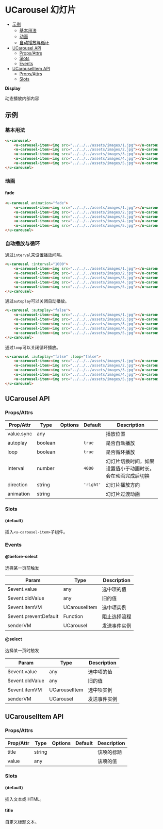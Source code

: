 <!-- 该 README.md 根据 api.yaml 和 docs/*.md 自动生成，为了方便在 GitHub 和 NPM 上查阅。如需修改，请查看源文件 -->

# UCarousel 幻灯片

- [示例](#示例)
    - [基本用法](#基本用法)
    - [动画](#动画)
    - [自动播放与循环](#自动播放与循环)
- [UCarousel API](#ucarousel-api)
    - [Props/Attrs](#propsattrs)
    - [Slots](#slots)
    - [Events](#events)
- [UCarouselItem API](#ucarouselitem-api)
    - [Props/Attrs](#propsattrs-2)
    - [Slots](#slots-2)

**Display**

动态播放内部内容

## 示例
### 基本用法

``` html
<u-carousel>
    <u-carousel-item><img src="../../../assets/images/1.jpg"></u-carousel-item>
    <u-carousel-item><img src="../../../assets/images/2.jpg"></u-carousel-item>
    <u-carousel-item><img src="../../../assets/images/3.jpg"></u-carousel-item>
    <u-carousel-item><img src="../../../assets/images/4.jpg"></u-carousel-item>
    <u-carousel-item><img src="../../../assets/images/5.jpg"></u-carousel-item>
</u-carousel>
```

### 动画
#### fade
``` html
<u-carousel animation="fade">
    <u-carousel-item><img src="../../../assets/images/1.jpg"></u-carousel-item>
    <u-carousel-item><img src="../../../assets/images/2.jpg"></u-carousel-item>
    <u-carousel-item><img src="../../../assets/images/3.jpg"></u-carousel-item>
    <u-carousel-item><img src="../../../assets/images/4.jpg"></u-carousel-item>
    <u-carousel-item><img src="../../../assets/images/5.jpg"></u-carousel-item>
</u-carousel>
```

### 自动播放与循环

通过`interval`来设置播放间隔。

``` html
<u-carousel :interval="1000">
    <u-carousel-item><img src="../../../assets/images/1.jpg"></u-carousel-item>
    <u-carousel-item><img src="../../../assets/images/2.jpg"></u-carousel-item>
    <u-carousel-item><img src="../../../assets/images/3.jpg"></u-carousel-item>
    <u-carousel-item><img src="../../../assets/images/4.jpg"></u-carousel-item>
    <u-carousel-item><img src="../../../assets/images/5.jpg"></u-carousel-item>
</u-carousel>
```

通过`autoplay`可以关闭自动播放。

``` html
<u-carousel :autoplay="false">
    <u-carousel-item><img src="../../../assets/images/1.jpg"></u-carousel-item>
    <u-carousel-item><img src="../../../assets/images/2.jpg"></u-carousel-item>
    <u-carousel-item><img src="../../../assets/images/3.jpg"></u-carousel-item>
    <u-carousel-item><img src="../../../assets/images/4.jpg"></u-carousel-item>
    <u-carousel-item><img src="../../../assets/images/5.jpg"></u-carousel-item>
</u-carousel>
```

通过`loop`可以关闭循环播放。

``` html
<u-carousel :autoplay="false" :loop="false">
    <u-carousel-item><img src="../../../assets/images/1.jpg"></u-carousel-item>
    <u-carousel-item><img src="../../../assets/images/2.jpg"></u-carousel-item>
    <u-carousel-item><img src="../../../assets/images/3.jpg"></u-carousel-item>
    <u-carousel-item><img src="../../../assets/images/4.jpg"></u-carousel-item>
    <u-carousel-item><img src="../../../assets/images/5.jpg"></u-carousel-item>
</u-carousel>
```

## UCarousel API
### Props/Attrs

| Prop/Attr | Type | Options | Default | Description |
| --------- | ---- | ------- | ------- | ----------- |
| value.sync | any |  |  | 播放位置 |
| autoplay | boolean |  | `true` | 是否自动播放 |
| loop | boolean |  | `true` | 是否循环播放 |
| interval | number |  | `4000` | 幻灯片切换时间，如果设置值小于动画时长，会在动画完成后切换 |
| direction | string |  | `'right'` | 幻灯片播放方向 |
| animation | string |  |  | 幻灯片过渡动画 |

### Slots

#### (default)

插入`<u-carousel-item>`子组件。

### Events

#### @before-select

选择某一页前触发

| Param | Type | Description |
| ----- | ---- | ----------- |
| $event.value | any | 选中项的值 |
| $event.oldValue | any | 旧的值 |
| $event.itemVM | UCarouselItem | 选中项实例 |
| $event.preventDefault | Function | 阻止选择流程 |
| senderVM | UCarousel | 发送事件实例 |

#### @select

选择某一页时触发

| Param | Type | Description |
| ----- | ---- | ----------- |
| $event.value | any | 选中项的值 |
| $event.oldValue | any | 旧的值 |
| $event.itemVM | UCarouselItem | 选中项实例 |
| senderVM | UCarousel | 发送事件实例 |

## UCarouselItem API
### Props/Attrs

| Prop/Attr | Type | Options | Default | Description |
| --------- | ---- | ------- | ------- | ----------- |
| title | string |  |  | 该项的标题 |
| value | any |  |  | 该项的值 |

### Slots

#### (default)

插入文本或 HTML。

#### title

自定义标题文本。

